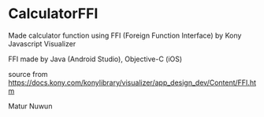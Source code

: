 # CalculatorFFI

Made calculator function using FFI (Foreign Function Interface) by Kony Javascript Visualizer

FFI made by Java (Android Studio), Objective-C (iOS)

source from https://docs.kony.com/konylibrary/visualizer/app_design_dev/Content/FFI.htm

Matur Nuwun
